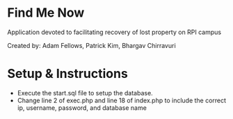 # Find Me Now
 Application devoted to facilitating recovery of lost property on RPI campus
 
 
 Created by: Adam Fellows, Patrick Kim, Bhargav Chirravuri
# Setup & Instructions
 - Execute the start.sql file to setup the database.
 - Change line 2 of exec.php and line 18 of index.php to include the correct ip, username, password, and database name